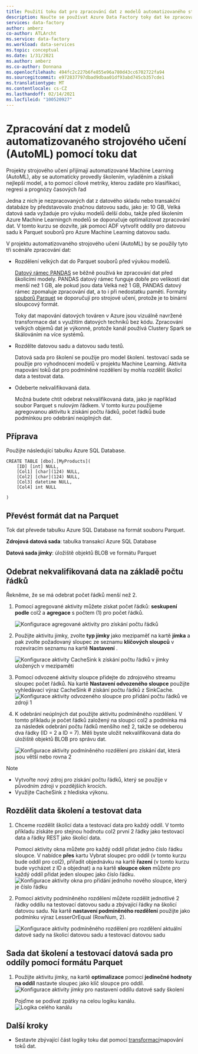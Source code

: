 ```yaml
---
title: Použití toku dat pro zpracování dat z modelů automatizovaného strojového učení (AutoML)
description: Naučte se používat Azure Data Factory toky dat ke zpracování dat z modelů automatizovaného strojového učení (AutoML).
services: data-factory
author: amberz
co-author: ATLArcht
ms.service: data-factory
ms.workload: data-services
ms.topic: conceptual
ms.date: 1/31/2021
ms.author: amberz
ms.co-author: Donnana
ms.openlocfilehash: 494fc2c227b6fe855e96a780d43cc6702722fa94
ms.sourcegitcommit: e972837797dbad9dbaa01df93abd745cb357cde1
ms.translationtype: MT
ms.contentlocale: cs-CZ
ms.lasthandoff: 02/14/2021
ms.locfileid: "100520927"
---
```

# <a name="process-data-from-automated-machine-learningautoml-models-using-data-flow"></a>Zpracování dat z modelů automatizovaného strojového učení (AutoML) pomocí toku dat

Projekty strojového učení přijímají automatizované Machine Learning (AutoML), aby se automaticky provedly školením, vyladěním a získali nejlepší model, a to pomocí cílové metriky, kterou zadáte pro klasifikaci, regresi a prognózy časových řad 

Jedna z nich je nezpracovaných dat z datového skladu nebo transakční databáze by představovalo značnou datovou sadu, jako je: 10 GB, Velká datová sada vyžaduje pro výuku modelů delší dobu, takže před školením Azure Machine Learningch modelů se doporučuje optimalizovat zpracování dat. V tomto kurzu se dozvíte, jak pomocí ADF vytvořit oddíly pro datovou sadu k Parquet souborů pro Azure Machine Learning datovou sadu. 

V projektu automatizovaného strojového učení (AutoML) by se použily tyto tři scénáře zpracování dat:

* Rozdělení velkých dat do Parquet souborů před výukou modelů. 

     [Datový rámec PANDAS](https://pandas.pydata.org/pandas-docs/stable/getting_started/overview.html) se běžně používá ke zpracování dat před školicími modely. PANDAS datový rámec funguje dobře pro velikosti dat menší než 1 GB, ale pokud jsou data Velká než 1 GB, PANDAS datový rámec zpomaluje zpracování dat, a to i při nedostatku paměti. Formáty [souborů Parquet](https://parquet.apache.org/) se doporučují pro strojové učení, protože je to binární sloupcový formát.
    
    Toky dat mapování datových továren v Azure jsou vizuálně navržené transformace dat s využitím datových techniků bez kódu. Zpracování velkých objemů dat je výkonné, protože kanál používá Clustery Spark se škálováním na více systémů.

* Rozdělte datovou sadu a datovou sadu testů.
    
    Datová sada pro školení se použije pro model školení. testovací sada se použije pro vyhodnocení modelů v projektu Machine Learning. Aktivita mapování toků dat pro podmíněné rozdělení by mohla rozdělit školicí data a testovat data. 

* Odeberte nekvalifikovaná data.

    Možná budete chtít odebrat nekvalifikovaná data, jako je například soubor Parquet s nulovým řádkem. V tomto kurzu použijeme agregovanou aktivitu k získání počtu řádků, počet řádků bude podmínkou pro odebrání neúplných dat. 


## <a name="preparation"></a>Příprava
Použijte následující tabulku Azure SQL Database. 
```
CREATE TABLE [dbo].[MyProducts](
    [ID] [int] NULL,
    [Col1] [char](124) NULL,
    [Col2] [char](124) NULL,
    [Col3] datetime NULL,
    [Col4] int NULL

) 

```

## <a name="convert-data-format-to-parquet"></a>Převést formát dat na Parquet

Tok dat převede tabulku Azure SQL Database na formát souboru Parquet. 

**Zdrojová datová sada**: tabulka transakcí Azure SQL Database

**Datová sada jímky**: úložiště objektů BLOB ve formátu Parquet


## <a name="remove-unqualified-data-based-on-row-count"></a>Odebrat nekvalifikovaná data na základě počtu řádků

Řekněme, že se má odebrat počet řádků menší než 2. 

1. Pomocí agregované aktivity můžete získat počet řádků: **seskupení podle** col2 a **agregace** s počtem (1) pro počet řádků. 

    ![Konfigurace agregované aktivity pro získání počtu řádků](./media/scenario-dataflow-process-data-aml-models/aggregate-activity-addrowcount.png)

1. Použijte aktivitu jímky, zvolte **typ jímky** jako mezipaměť na kartě **jímka** a pak zvolte požadovaný sloupec ze seznamu **klíčových sloupců** v rozevíracím seznamu na kartě **Nastavení** . 

    ![Konfigurace aktivity CacheSink k získání počtu řádků v jímky uložených v mezipaměti](./media/scenario-dataflow-process-data-aml-models/cachesink-activity-addrowcount.png)

1. Pomocí odvozené aktivity sloupce přidejte do zdrojového streamu sloupec počet řádků. Na kartě **Nastavení odvozeného sloupce** použijte vyhledávací výraz CacheSink # získání počtu řádků z SinkCache.
    ![Konfigurace aktivity odvozeného sloupce pro přidání počtu řádků ve zdroji 1](./media/scenario-dataflow-process-data-aml-models/derived-column-activity-rowcount-source-1.png)

1. K odebrání neúplných dat použijte aktivitu podmíněného rozdělení. V tomto příkladu je počet řádků založený na sloupci col2 a podmínka má za následek odebrání počtu řádků menšího než 2, takže se odeberou dva řádky (ID = 2 a ID = 7). Měli byste uložit nekvalifikovaná data do úložiště objektů BLOB pro správu dat. 

    ![Konfigurace aktivity podmíněného rozdělení pro získání dat, která jsou větší nebo rovna 2](./media/scenario-dataflow-process-data-aml-models/conditionalsplit-greater-or-equal-than-2.png)

> [!NOTE]
>    *    Vytvořte nový zdroj pro získání počtu řádků, který se použije v původním zdroji v pozdějších krocích. 
>    *    Využijte CacheSink z hlediska výkonu. 

## <a name="split-training-data-and-test-data"></a>Rozdělit data školení a testovat data 

1. Chceme rozdělit školicí data a testovací data pro každý oddíl. V tomto příkladu získáte pro stejnou hodnotu col2 první 2 řádky jako testovací data a řádky REST jako školicí data. 

    Pomocí aktivity okna můžete pro každý oddíl přidat jedno číslo řádku sloupce. V nabídce **přes** kartu Vybrat sloupec pro oddíl (v tomto kurzu bude oddíl pro col2), přiřadit objednávku na kartě **řazení** (v tomto kurzu bude vycházet z ID a objednat) a na kartě **sloupce oken** můžete pro každý oddíl přidat jeden sloupec jako číslo řádku. 
    ![Konfigurace aktivity okna pro přidání jednoho nového sloupce, který je číslo řádku](./media/scenario-dataflow-process-data-aml-models/window-activity-add-row-number.png)

1. Pomocí aktivity podmíněného rozdělení můžete rozdělit jednotlivé 2 řádky oddílu na testovací datovou sadu a zbývající řádky na školicí datovou sadu. Na kartě **nastavení podmíněného rozdělení** použijte jako podmínku výraz LesserOrEqual (RowNum, 2). 

    ![Konfigurace aktivity podmíněného rozdělení pro rozdělení aktuální datové sady na školicí datovou sadu a testovací datovou sadu](./media/scenario-dataflow-process-data-aml-models/split-training-dataset-test-dataset.png)

## <a name="partition-training-dataset-and-test-dataset-with-parquet-format"></a>Sada dat školení a testovací datová sada pro oddíly pomocí formátu Parquet

1. Použijte aktivitu jímky, na kartě **optimalizace** pomocí **jedinečné hodnoty na oddíl** nastavte sloupec jako klíč sloupce pro oddíl. 
    ![Konfigurace aktivity jímky pro nastavení oddílu datové sady školení](./media/scenario-dataflow-process-data-aml-models/partition-training-dataset-sink.png)

    Pojďme se podívat zpátky na celou logiku kanálu.
    ![Logika celého kanálu](./media/scenario-dataflow-process-data-aml-models/entire-pipeline.png)


## <a name="next-steps"></a>Další kroky

* Sestavte zbývající část logiky toku dat pomocí [transformací](concepts-data-flow-overview.md)mapování toků dat.
